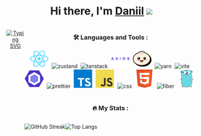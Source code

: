 <h1 align="center">Hi there, I'm <a href="https://daniilshat.ru/" target="_blank">Daniil</a>
<img src="https://github.com/blackcater/blackcater/raw/main/images/Hi.gif" height="32"/></h1>

<div style="display: flex;" align="center">
  
  [![Typing SVG](https://readme-typing-svg.herokuapp.com?color=%2336BCF7&lines=Frontend+developer&center=true)](https://git.io/typing-svg)
  
<div/>

### 🛠️ Languages and Tools :

<img src="https://github.com/devicons/devicon/blob/master/icons/react/react-original.svg" alt="react-js" width="50" height="50" />&nbsp;
<img src="https://api.iconify.design/devicon:zustand.svg" alt="zustand" width="50" height="50" />&nbsp;
<img src="https://tanstack.com/assets/splash-dark-8nwlc0Nt.png" alt="tanstack" width="50" height="50" />&nbsp;
<img src="https://github.com/devicons/devicon/blob/master/icons/axios/axios-plain-wordmark.svg" alt="axios" width="50" height="50" />&nbsp;
<img src="https://github.com/devicons/devicon/blob/master/icons/bun/bun-original.svg" alt="bun" width="50" height="50" />&nbsp;
<img src="https://api.iconify.design/logos:yarn.svg" alt="yarn" width="50" height="50" />&nbsp;
<img src="https://api.iconify.design/vscode-icons:file-type-vite.svg" alt="vite" width="50" height="50" />&nbsp;
<img src="https://github.com/devicons/devicon/blob/master/icons/eslint/eslint-original.svg" alt="eslint" width="50" height="50" />&nbsp;
<img src="https://api.iconify.design/vscode-icons:file-type-prettier.svg" alt="prettier" width="50" height="50" />&nbsp;
<img src="https://github.com/devicons/devicon/blob/master/icons/typescript/typescript-original.svg" alt="ts" width="50" height="50" />&nbsp;
<img src="https://github.com/devicons/devicon/blob/master/icons/javascript/javascript-original.svg" alt="js" width="50" height="50" />&nbsp;
<img src="https://camo.githubusercontent.com/55193e90935d7e70c00f1e32a92183a65e82237e16045b007d17f02043c23ebb/68747470733a2f2f63737364622e6f72672f696d616765732f6373732e737667" alt="css" width="50" height="50" />&nbsp;
<img src="https://github.com/devicons/devicon/blob/master/icons/html5/html5-original.svg" alt="html"  height="50" />&nbsp;
<img src="https://api.iconify.design/devicon:fiber.svg" alt="fiber" width="50"  height="50" />&nbsp;
<img src="https://github.com/devicons/devicon/blob/master/icons/go/go-original.svg" alt="go" width="50"  height="50" />&nbsp;

### :fire: My Stats :

<div style="display: flex;" align="center">
  
  ![GitHub Streak](https://streak-stats.demolab.com?user=FantomStudy&theme=tokyonight&hide_border=true)

  ![Top Langs](https://github-readme-stats.vercel.app/api/top-langs/?username=FantomStudy&layout=compact&theme=tokyonight&hide_border=true)
<div />
  
<!--
**FantomStudy/FantomStudy** is a ✨ _special_ ✨ repository because its `README.md` (this file) appears on your GitHub profile.

Here are some ideas to get you started:

- 🔭 I’m currently working on ...
- 🌱 I’m currently learning ...
- 👯 I’m looking to collaborate on ...
- 🤔 I’m looking for help with ...
- 💬 Ask me about ...
- 📫 How to reach me: ...
- 😄 Pronouns: ...
- ⚡ Fun fact: ...
-->
